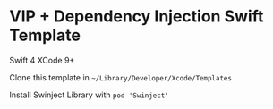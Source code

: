# VIP + Dependency Injection Swift Template

Swift 4
XCode 9+

Clone this template in ```~/Library/Developer/Xcode/Templates```

Install Swinject Library with ```pod 'Swinject'```
